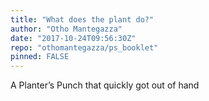 ```yaml
---
title: "What does the plant do?"
author: "Otho Mantegazza"
date: "2017-10-24T09:56:30Z"
repo: "othomantegazza/ps_booklet"
pinned: FALSE
---
```


A Planter’s Punch that quickly got out of hand

